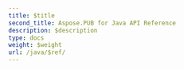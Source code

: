```yaml
---
title: $title
second_title: Aspose.PUB for Java API Reference
description: $description
type: docs
weight: $weight
url: /java/$ref/
---
```

